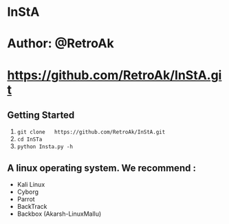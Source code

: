 # InStA
# Author: @RetroAk
# https://github.com/RetroAk/InStA.git

## Getting Started
1. ```git clone   https://github.com/RetroAk/InStA.git```
2. ```cd InSTa```
3. ```python Insta.py -h ```

## A linux operating system. We recommend :
- Kali Linux
- Cyborg
- Parrot
- BackTrack
- Backbox
(Akarsh-LinuxMallu)
